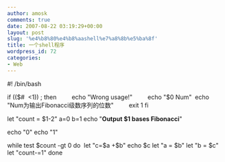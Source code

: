 ```yaml
---
author: amosk
comments: true
date: 2007-08-22 03:19:29+00:00
layout: post
slug: '%e4%b8%80%e4%b8%aashell%e7%a8%8b%e5%ba%8f'
title: 一个shell程序
wordpress_id: 72
categories:
- Web
---
```


#! /bin/bash

if (($#  <1)) ; then
        echo "Wrong usage!"
        echo "$0 Num"
 echo "Num为输出Fibonacci级数序列的位数"
        exit 1
fi

let "count = $1-2"
a=0
b=1
echo "************Output $1 bases Fibonacci************"

echo "0"
echo "1"

while test $count -gt 0
do 
let "c=$a +$b"
echo $c
let "a = $b"
let "b = $c"
let "count-=1"
done

